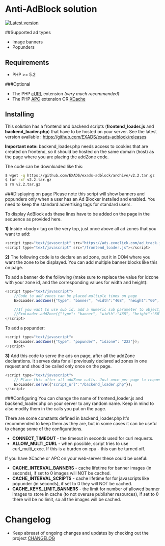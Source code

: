 # Anti-AdBlock solution
[![Latest version](https://img.shields.io/badge/Latest%20version-v2.2-blue.svg)](https://github.com/EXADS/exads-adblock/archive/v2.2.tar.gz)

##Supported ad types
* Image banners
* Popunders

## Requirements
* PHP >= 5.2

###Optional
* The PHP [cURL](http://php.net/manual/en/book.curl.php) extension _(very much recommended)_
* The PHP [APC](http://php.net/manual/en/book.apc.php) extension
  OR [XCache](https://xcache.lighttpd.net/)

## Installing
This solution has a frontend and backend scripts (**frontend_loader.js** and **backend_loader.php**) that have to be hosted on your server. See the latest version available : https://github.com/EXADS/exads-adblock/releases

**Important note:** backend_loader.php needs access to cookies that are created on frontend, so it should be hosted on the same domain (host) as the page where you are placing the addZone code.


The code can be downloaded like this:
```bash
$ wget -q https://github.com/EXADS/exads-adblock/archive/v2.2.tar.gz
$ tar -xf v2.2.tar.gz
$ rm v2.2.tar.gz
```
###Displaying on page
Please note this script will show banners and popunders only when a user has an Ad Blocker installed and enabled.
You need to keep the standard advertising tags for standard users.

To display AdBlock ads these lines have to be added on the page in the sequence as provided here. 

**1)** Inside \<body\> tag on the very top, just once above all ad zones that you want to add:
```javascript
<script type="text/javascript" src="https://ads.exoclick.com/ad_track.js"></script>
<script type="text/javascript" src="/frontend_loader.js"></script>
```

**2)** The following code is to declare an ad zone, put it in DOM where you want the zone to be displayed.
You can add multiple banner blocks like this on page.

To add a banner do the following (make sure to replace the value for idzone with your zone id, and the corresponding values for width and height):
```javascript
<script type="text/javascript">
    //Code to add zones can be placed multiple times on page
    ExoLoader.addZone({"type": "banner", "width":"468", "height":"60", "idzone":"111"});

    //If you want to use sub id, add a numeric sub parameter to object, passed to addZone
    //ExoLoader.addZone({"type": "banner", "width":"468", "height":"60", "idzone":"111", "sub": "1"});
</script>
```
To add a popunder:
```javascript
<script type="text/javascript">
    ExoLoader.addZone({"type": "popunder", "idzone": "222"});
</script>
```

**3)** Add this code to serve the ads on page, after all the addZone declarations.
It serves data for all previously declared ad zones in one request and should be called only once on the page.
```javascript
<script type="text/javascript">
    // Place this after all addZone calls. Just once per page to request ad info for all added zones
    ExoLoader.serve({"script_url":"/backend_loader.php"});
</script>
```

###Configuring
You can change the name of frontend_loader.js and backend_loader.php on your server to any random name. 
Keep in mind to also modify them in the calls you put on the page.

There are some constants defined in backend_loader.php
It's recommended to keep them as they are, but in some cases it can be useful to change some of the configurations.

* __CONNECT_TIMEOUT__ - the timeout in seconds used for curl requests.
* __ALLOW_MULTI_CURL__ - when possible, script tries to use curl_multi_exec. If this is a burden on cpu - this can be turned off.

If you have XCache or APC on your web-server these could be useful:
* __CACHE_INTERVAL_BANNERS__ - cache lifetime for banner images (in seconds), if set to 0 images will NOT be cached.
* __CACHE_INTERVAL_SCRIPTS__ - cache lifetime for for javascripts like popunder (in seconds), if set to 0 they will NOT be cached.
* __CACHE_KEYS_LIMIT_BANNERS__ - the limit for number of allowed banner images to store in cache (to not overuse publisher resources), if set to 0 there will be no limit, so all the images will be cached.

# Changelog
* Keep abreast of ongoing changes and updates by checking out the project [CHANGELOG](https://github.com/EXADS/exads-adblock/blob/master/CHANGELOG.md)
